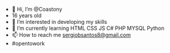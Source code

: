 - 👋 Hi, I’m @Coastony
- 16 years old
- 👀 I’m interested in developing my skills
- 🌱 I’m currently learning HTML CSS JS C# PHP MYSQL Python
- 📫 How to reach me sergiobsantos8@gmail.com
- #opentowork
